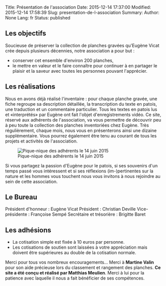 Title: Présentation de l'association
Date: 2015-12-14 17:37:00
Modified: 2015-12-14 17:58:39
Slug: presentation-de-l-association
Summary: 
Author: None
Lang: fr
Status: published

## Les objectifs

 Soucieuse de préserver la collection de planches gravées qu'Eugène Vicat crée depuis plusieurs décennies, notre  association a pour but : 
- conserver cet ensemble d'environ 200 planches, 
- le mettre en valeur et le faire connaître pour continuer à en partager le plaisir et la saveur avec toutes les personnes pouvant l'apprécier.

## Les réalisations

Nous en avons déjà réalisé l'inventaire : pour chaque planche gravée, une fiche regroupe sa description détaillée, la transcription du texte en patois, une traduction et un commentaire particulier. Tous les textes en patois lus et «interprétés» par Eugène ont fait l'objet d'enregistrements vidéo. 
Ce site, réservé aux adhérents de l'association, va vous permettre de découvrir peu à peu toute la collection des planches inventoriées chez Eugène. Très régulièrement, chaque mois, nous vous en présenterons ainsi une dizaine supplémentaire. Vous pourrez également être tenu au courant de tous les projets et activités de l'association.


<figure class="image-block" style="float: center;">
  <img alt="Pique-nique des adhérents le 14 juin 2015" src="{static}/images/assemblee_pique-nique.png">
  <figcaption style="max-width: 579px">Pique-nique des adhérents le 14 juin 2015</figcaption>
</figure>


Si vous partagez la passion d'Eugène pour le patois, si ses souvenirs d'un temps passé vous intéressent et si ses réflexions (im-)pertinentes sur la nature et les hommes vous touchent nous vous invitons à nous rejoindre au sein de cette association.

## Le Bureau

Président d'honneur : Eugène Vicat
Président : Christian Deville
Vice-présidente : Françoise Sempé
Secrétaire et trésorière : Brigitte Baret

## Les adhésions

- La cotisation simple est fixée à 10 euros par personne.
- Les cotisations de soutien sont laissées à votre appréciation mais doivent être supérieures au double de la cotisation normale.

Merci pour tous vos nombreux encouragements...
Merci à **Martine Valin** pour son aide précieuse lors du classement et rangement des planches.
**Ce site a été conçu et réalisé par Matthias Meulien**. Merci à lui pour la patience avec laquelle il nous a fait bénéficier de ses compétences.
